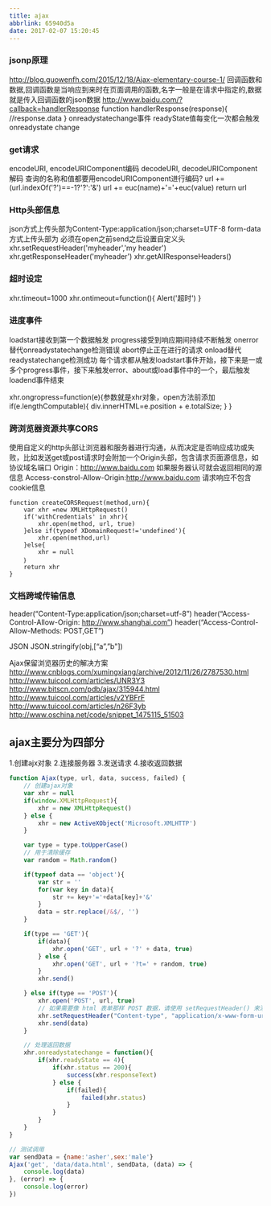 ```yaml
---
title: ajax
abbrlink: 65940d5a
date: 2017-02-07 15:20:45
---
```


### jsonp原理
http://blog.guowenfh.com/2015/12/18/Ajax-elementary-course-1/
回调函数和数据,回调函数是当响应到来时在页面调用的函数,名字一般是在请求中指定的,数据就是传入回调函数的json数据
http://www.baidu.com/?callback=handlerResponse
function handlerResponse(response){
    //response.data
}
onreadystatechange事件
readyState值每变化一次都会触发onreadystate change

### get请求
encodeURI, encodeURIComponent编码
decodeURI, decodeURIComponent解码
查询的名称和值都要用encodeURIComponent进行编码?
url += (url.indexOf('?')==-1?'?':'&')
url += euc(name)+'='+euc(value)
return url

### Http头部信息
json方式上传头部为Content-Type:application/json;charset=UTF-8
form-data方式上传头部为
必须在open之前send之后设置自定义头
xhr.setRequestHeader('myheader','my header')
xhr.getResponseHeader('myheader')
xhr.getAllResponseHeaders()

### 超时设定
xhr.timeout=1000
xhr.ontimeout=function(){
  Alert('超时')
}

### 进度事件
loadstart接收到第一个数据触发
progress接受到响应期间持续不断触发
onerror替代onreadystatechange检测错误
abort停止正在进行的请求
onload替代readystatechange检测成功
每个请求都从触发loadstart事件开始，接下来是一或多个progress事件，接下来触发error、about或load事件中的一个，最后触发loadend事件结束

xhr.ongropress=function(e){参数就是xhr对象，open方法前添加
    if(e.lengthComputable){
        div.innerHTML=e.position + e.totalSize;
    }
}

### 跨浏览器资源共享CORS
使用自定义的http头部让浏览器和服务器进行沟通，从而决定是否响应成功或失败，比如发送get或post请求时会附加一个Origin头部，包含请求页面源信息，如协议域名端口
Origin：http://www.baidu.com
如果服务器认可就会返回相同的源信息
Access-constrol-Allow-Origin:http://www.baidu.com
请求响应不包含cookie信息
```
function createCORSRequest(method,urn){
    var xhr =new XMLHttpRequest()
    if('withCredentials' in xhr){
        xhr.open(method, url, true)
    }else if(typeof XDomainRequest!='undefined'){
        xhr.open(method,url)
    }else{
        xhr = null
    ｝
    return xhr
}
```

### 文档跨域传输信息
header(“Content-Type:application/json;charset=utf-8”)
header(“Access-Control-Allow-Origin: http://www.shanghai.com”)
header(“Access-Control-Allow-Methods: POST,GET”)

JSON
JSON.stringify(obj,[“a”,”b"])

Ajax保留浏览器历史的解决方案
http://www.cnblogs.com/xumingxiang/archive/2012/11/26/2787530.html
http://www.tuicool.com/articles/UNR3Y3
http://www.bitscn.com/pdb/ajax/315944.html
http://www.tuicool.com/articles/v2YBFrF
http://www.tuicool.com/articles/n26F3yb
http://www.oschina.net/code/snippet_1475115_51503

## ajax主要分为四部分
1.创建ajx对象
2.连接服务器
3.发送请求
4.接收返回数据

```js
function Ajax(type, url, data, success, failed) {
    // 创建ajax对象
    var xhr = null
    if(window.XMLHttpRequest){
        xhr = new XMLHttpRequest()
    } else {
        xhr = new ActiveXObject('Microsoft.XMLHTTP')
    }

    var type = type.toUpperCase()
    // 用于清除缓存
    var random = Math.random()

    if(typeof data == 'object'){
        var str = ''
        for(var key in data){
            str += key+'='+data[key]+'&'
        }
        data = str.replace(/&$/, '')
    }

    if(type == 'GET'){
        if(data){
            xhr.open('GET', url + '?' + data, true)
        } else {
            xhr.open('GET', url + '?t=' + random, true)
        }
        xhr.send()

    } else if(type == 'POST'){
        xhr.open('POST', url, true)
        // 如果需要像 html 表单那样 POST 数据，请使用 setRequestHeader() 来添加 http 头。
        xhr.setRequestHeader("Content-type", "application/x-www-form-urlencoded")
        xhr.send(data)
    }

    // 处理返回数据
    xhr.onreadystatechange = function(){
        if(xhr.readyState == 4){
            if(xhr.status == 200){
                success(xhr.responseText)
            } else {
                if(failed){
                    failed(xhr.status)
                }
            }
        }
    }
}

// 测试调用
var sendData = {name:'asher',sex:'male'}
Ajax('get', 'data/data.html', sendData, (data) => {
    console.log(data)
}, (error) => {
    console.log(error)
})
```
